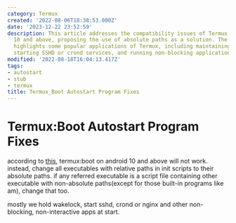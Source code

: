 ```yaml
---
category: Termux
created: '2022-08-06T18:38:53.000Z'
date: '2023-12-22 23:52:59'
description: This article addresses the compatibility issues of Termux:Boot with Android
  10 and above, proposing the use of absolute paths as a solution. The content also
  highlights some popular applications of Termux, including maintaining wakelock,
  starting SSHD or crond services, and running non-blocking applications like nginx.
modified: '2022-08-18T16:04:13.417Z'
tags:
- autostart
- stub
- termux
title: Termux_Boot Autostart Program Fixes
---
```


# Termux:Boot Autostart Program Fixes

according to [this](https://github.com/termux/termux-boot/issues/58), termux:boot on android 10 and above will not work. instead, change all executables with relative paths in init scripts to their absolute paths. if any referred executable is a script file containing other executable with non-absolute paths(except for those built-in programs like am), change that too.

mostly we hold wakelock, start sshd, crond or nginx and other non-blocking, non-interactive apps at start.

